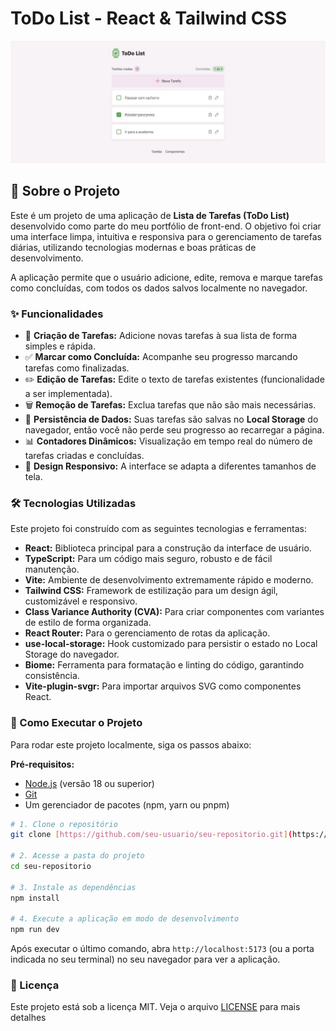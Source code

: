 # ToDo List - React & Tailwind CSS

![Demonstração do ToDo List](./ToDo.jpg)

## 📖 Sobre o Projeto

Este é um projeto de uma aplicação de **Lista de Tarefas (ToDo List)** desenvolvido como parte do meu portfólio de front-end. O objetivo foi criar uma interface limpa, intuitiva e responsiva para o gerenciamento de tarefas diárias, utilizando tecnologias modernas e boas práticas de desenvolvimento.

A aplicação permite que o usuário adicione, edite, remova e marque tarefas como concluídas, com todos os dados salvos localmente no navegador.

### ✨ Funcionalidades

-   📝 **Criação de Tarefas:** Adicione novas tarefas à sua lista de forma simples e rápida.
-   ✅ **Marcar como Concluída:** Acompanhe seu progresso marcando tarefas como finalizadas.
-   ✏️ **Edição de Tarefas:** Edite o texto de tarefas existentes (funcionalidade a ser implementada).
-   🗑️ **Remoção de Tarefas:** Exclua tarefas que não são mais necessárias.
-   💾 **Persistência de Dados:** Suas tarefas são salvas no **Local Storage** do navegador, então você não perde seu progresso ao recarregar a página.
-   📊 **Contadores Dinâmicos:** Visualização em tempo real do número de tarefas criadas e concluídas.
-   🎨 **Design Responsivo:** A interface se adapta a diferentes tamanhos de tela.

### 🛠️ Tecnologias Utilizadas

Este projeto foi construído com as seguintes tecnologias e ferramentas:

-   **React:** Biblioteca principal para a construção da interface de usuário.
-   **TypeScript:** Para um código mais seguro, robusto e de fácil manutenção.
-   **Vite:** Ambiente de desenvolvimento extremamente rápido e moderno.
-   **Tailwind CSS:** Framework de estilização para um design ágil, customizável e responsivo.
-   **Class Variance Authority (CVA):** Para criar componentes com variantes de estilo de forma organizada.
-   **React Router:** Para o gerenciamento de rotas da aplicação.
-   **use-local-storage:** Hook customizado para persistir o estado no Local Storage do navegador.
-   **Biome:** Ferramenta para formatação e linting do código, garantindo consistência.
-   **Vite-plugin-svgr:** Para importar arquivos SVG como componentes React.

### 🚀 Como Executar o Projeto

Para rodar este projeto localmente, siga os passos abaixo:

**Pré-requisitos:**
-   [Node.js](https://nodejs.org/en/) (versão 18 ou superior)
-   [Git](https://git-scm.com/)
-   Um gerenciador de pacotes (npm, yarn ou pnpm)

```bash
# 1. Clone o repositório
git clone [https://github.com/seu-usuario/seu-repositorio.git](https://github.com/seu-usuario/seu-repositorio.git)

# 2. Acesse a pasta do projeto
cd seu-repositorio

# 3. Instale as dependências
npm install

# 4. Execute a aplicação em modo de desenvolvimento
npm run dev
```

Após executar o último comando, abra `http://localhost:5173` (ou a porta indicada no seu terminal) no seu navegador para ver a aplicação.

### 📄 Licença

Este projeto está sob a licença MIT. Veja o arquivo [LICENSE](LICENSE) para mais detalhes
